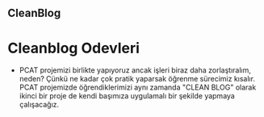 ## CleanBlog

# Cleanblog Odevleri

- PCAT projemizi birlikte yapıyoruz ancak işleri biraz daha zorlaştıralım, neden? Çünkü ne kadar çok pratik yaparsak öğrenme sürecimiz kısalır. PCAT projemizde öğrendiklerimizi aynı zamanda "CLEAN BLOG" olarak ikinci bir proje de kendi başımıza uygulamalı bir şekilde yapmaya çalışacağız.
